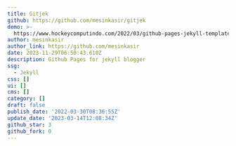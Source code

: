 ```yaml
---
title: Gitjek
github: https://github.com/mesinkasir/gitjek
demo: >-
  https://www.hockeycomputindo.com/2022/03/github-pages-jekyll-template-themes.html
author: mesinkasir
author_link: https://github.com/mesinkasir
date: 2023-11-29T06:50:43.610Z
description: Github Pages for jekyll blogger
ssg:
  - Jekyll
css: []
ui: []
cms: []
category: []
draft: false
publish_date: '2022-03-30T08:36:55Z'
update_date: '2023-03-14T12:08:34Z'
github_star: 3
github_fork: 0
---
```


